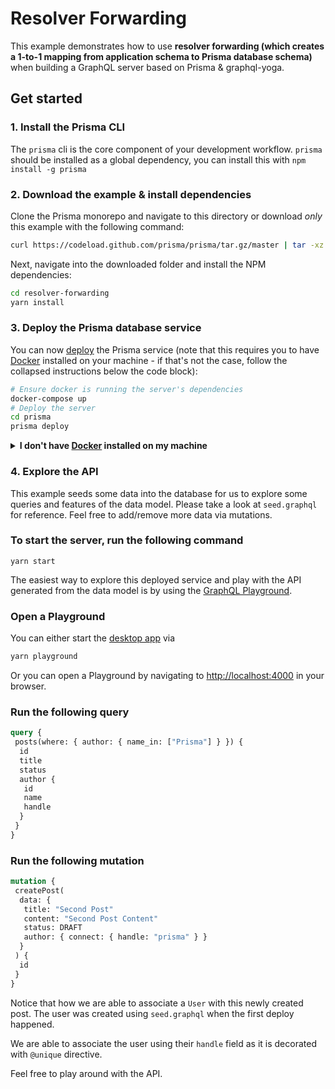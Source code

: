 # Resolver Forwarding

This example demonstrates how to use **resolver forwarding (which creates a 1-to-1 mapping from application schema to Prisma database schema)** when building a GraphQL server based on Prisma & graphql-yoga.

## Get started

### 1. Install the Prisma CLI
The `prisma` cli is the core component of your development workflow. `prisma` should be installed as a global dependency, you can install this with `npm install -g prisma`

### 2. Download the example & install dependencies

Clone the Prisma monorepo and navigate to this directory or download _only_ this example with the following command:

```sh
curl https://codeload.github.com/prisma/prisma/tar.gz/master | tar -xz --strip=2 prisma-master/examples/resolver-forwarding
```

Next, navigate into the downloaded folder and install the NPM dependencies:

```sh
cd resolver-forwarding
yarn install
```

### 3. Deploy the Prisma database service

You can now [deploy](https://www.prisma.io/docs/reference/cli-command-reference/database-service/prisma-deploy-kee1iedaov) the Prisma service (note that this requires you to have [Docker](https://www.docker.com) installed on your machine - if that's not the case, follow the collapsed instructions below the code block):

```sh
# Ensure docker is running the server's dependencies
docker-compose up
# Deploy the server
cd prisma
prisma deploy
```

<details>
 <summary><strong>I don't have <a href="https://www.docker.com">Docker</a> installed on my machine</strong></summary>

To deploy your service to a demo server (rather than locally with Docker), please follow [this link](https://www.prisma.io/docs/quickstart/).

</details>

### 4. Explore the API

This example seeds some data into the database for us to explore some queries and features of the data model. Please take a look at `seed.graphql` for reference. Feel free to add/remove more data via mutations.

### To start the server, run the following command

`yarn start`

The easiest way to explore this deployed service and play with the API generated from the data model is by using the [GraphQL Playground](https://github.com/graphcool/graphql-playground).

### Open a Playground

You can either start the [desktop app](https://github.com/graphcool/graphql-playground) via

```sh
yarn playground
```

Or you can open a Playground by navigating to [http://localhost:4000](http://localhost:4000) in your browser.

### Run the following query

```graphql
query {
 posts(where: { author: { name_in: ["Prisma"] } }) {
  id
  title
  status
  author {
   id
   name
   handle
  }
 }
}
```

### Run the following mutation

```graphql
mutation {
 createPost(
  data: {
   title: "Second Post"
   content: "Second Post Content"
   status: DRAFT
   author: { connect: { handle: "prisma" } }
  }
 ) {
  id
 }
}
```

Notice that how we are able to associate a `User` with this newly created post. The user was created using `seed.graphql` when the first deploy happened.

We are able to associate the user using their `handle` field as it is decorated with `@unique` directive.

Feel free to play around with the API.

